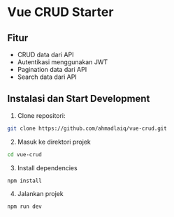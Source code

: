 # Vue CRUD Starter

## Fitur
- CRUD data dari API
- Autentikasi menggunakan JWT
- Pagination data dari API
- Search data dari API

## Instalasi dan Start Development
1. Clone repositori:
```bash
git clone https://github.com/ahmadlaiq/vue-crud.git
```
2. Masuk ke direktori projek
```bash
cd vue-crud
```
3. Install dependencies
```bash
npm install
```
4. Jalankan projek
```bash
npm run dev
```
